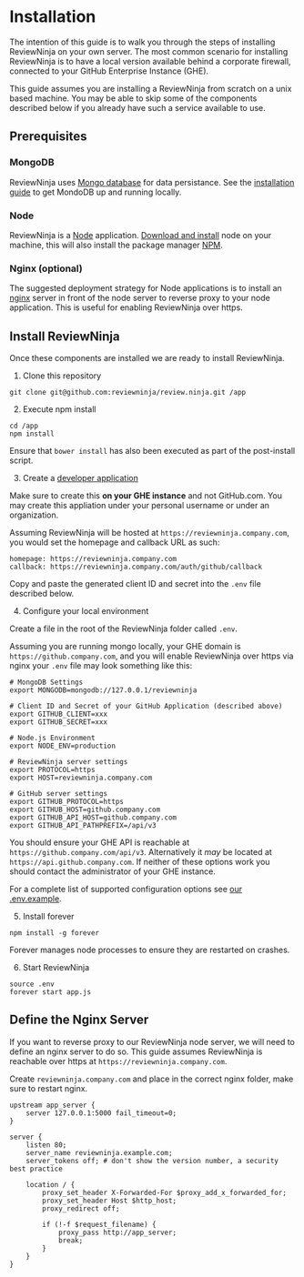 # Installation

The intention of this guide is to walk you through the steps of installing ReviewNinja
on your own server. The most common scenario for installing ReviewNinja is to have
a local version available behind a corporate firewall, connected to your GitHub
Enterprise Instance (GHE).

This guide assumes you are installing a ReviewNinja from scratch on a unix based
machine. You may be able to skip some of the components described below if you
already have such a service available to use.

## Prerequisites

### MongoDB

ReviewNinja uses [Mongo database](https://www.mongodb.org/) for data persistance. See
the [installation guide](https://docs.mongodb.org/manual/installation/) to get MondoDB
up and running locally.

### Node

ReviewNinja is a [Node](https://nodejs.org/) application. 
[Download and install](https://nodejs.org/en/download/) node on your machine, this will
also install the package manager [NPM](https://www.npmjs.com/).

### Nginx (optional)

The suggested deployment strategy for Node applications is to install an
[nginx](http://nginx.org/) server in front of the node server to reverse proxy to
your node application. This is useful for enabling ReviewNinja over https.

## Install ReviewNinja

Once these components are installed we are ready to install ReviewNinja.

1) Clone this repository
```
git clone git@github.com:reviewninja/review.ninja.git /app
```

2) Execute npm install
```
cd /app
npm install
```
Ensure that `bower install` has also been executed as part of the post-install script.

3) Create a [developer application](https://github.com/settings/applications/new) 

Make sure to create this **on your GHE instance** and not GitHub.com. You may create 
this appliation under your personal username or under an organization.

Assuming ReviewNinja will be hosted at `https://reviewninja.company.com`, you would set 
the homepage and callback URL as such:

```
homepage: https://reviewninja.company.com
callback: https://reviewninja.company.com/auth/github/callback
```

Copy and paste the generated client ID and secret into the `.env` file described below.

4) Configure your local environment

Create a file in the root of the ReviewNinja folder called `.env`.

Assuming you are running mongo locally, your GHE domain is `https://github.company.com`,
and you will enable ReviewNinja over https via nginx your `.env` file may look something 
like this:

```
# MongoDB Settings
export MONGODB=mongodb://127.0.0.1/reviewninja

# Client ID and Secret of your GitHub Application (described above)
export GITHUB_CLIENT=xxx
export GITHUB_SECRET=xxx

# Node.js Environment
export NODE_ENV=production

# ReviewNinja server settings
export PROTOCOL=https
export HOST=reviewninja.company.com

# GitHub server settings
export GITHUB_PROTOCOL=https
export GITHUB_HOST=github.company.com
export GITHUB_API_HOST=github.company.com
export GITHUB_API_PATHPREFIX=/api/v3
```

You should ensure your GHE API is reachable at `https://github.company.com/api/v3`.
Alternatively it *may* be located at `https://api.github.company.com`. If neither of 
these options work you should contact the administrator of your GHE instance.

For a complete list of supported configuration options see 
[our .env.example](https://github.com/reviewninja/review.ninja/blob/master/.env.example).

5) Install forever
```
npm install -g forever
```

Forever manages node processes to ensure they are restarted on crashes.

6) Start ReviewNinja
```
source .env
forever start app.js
```

## Define the Nginx Server

If you want to reverse proxy to our ReviewNinja node server, we will need to define an
nginx server to do so. This guide assumes ReviewNinja is reachable over https at
`https://reviewninja.company.com`.

Create `reviewninja.company.com` and place in the correct nginx folder, make sure to 
restart nginx.

```
upstream app_server {
    server 127.0.0.1:5000 fail_timeout=0;
}

server {
    listen 80;
    server_name reviewninja.example.com;
    server_tokens off; # don't show the version number, a security best practice

    location / {
        proxy_set_header X-Forwarded-For $proxy_add_x_forwarded_for;
        proxy_set_header Host $http_host;
        proxy_redirect off;

        if (!-f $request_filename) {
            proxy_pass http://app_server;
            break;
        }
    }
}
